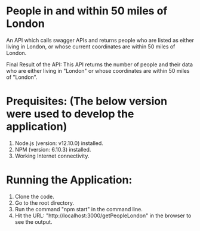 # People in and within 50 miles of London
An API which calls swagger APIs and returns people who are listed as either living in London, or whose current coordinates are within 50 miles of London.

Final Result of the API:
This API returns the number of people and their data who are either living in "London" or whose coordinates are within 50 miles of "London".

# Prequisites: (The below version were used to develop the application)
1. Node.js (version: v12.10.0) installed.
2. NPM (version: 6.10.3) installed.
3. Working Internet connectivity.

# Running the Application:
1. Clone the code.
2. Go to the root directory.
3. Run the command "npm start" in the command line.
4. Hit the URL: "http://localhost:3000/getPeopleLondon" in the browser to see the output.
